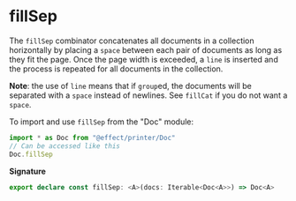 # fillSep

The `fillSep` combinator concatenates all documents in a collection
horizontally by placing a `space` between each pair of documents as long as
they fit the page. Once the page width is exceeded, a `line` is inserted and
the process is repeated for all documents in the collection.

**Note**: the use of `line` means that if `group`ed, the documents will be
separated with a `space` instead of newlines. See `fillCat` if you do not
want a `space`.

To import and use `fillSep` from the "Doc" module:

```ts
import * as Doc from "@effect/printer/Doc"
// Can be accessed like this
Doc.fillSep
```

**Signature**

```ts
export declare const fillSep: <A>(docs: Iterable<Doc<A>>) => Doc<A>
```
